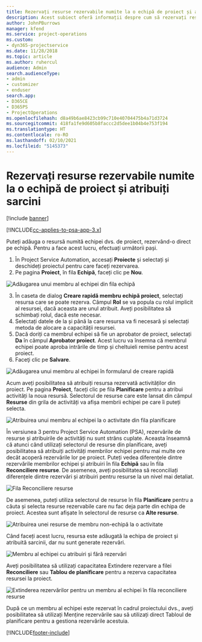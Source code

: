 ```yaml
---
title: Rezervați resurse rezervabile numite la o echipă de proiect și atribuiți sarcini
description: Acest subiect oferă informații despre cum să rezervați resurse numite pentru echipe de proiect și despre atribuirea lor către activități.
author: JohnPBurrows
manager: kfend
ms.service: project-operations
ms.custom:
- dyn365-projectservice
ms.date: 11/28/2018
ms.topic: article
ms.author: ruhercul
audience: Admin
search.audienceType:
- admin
- customizer
- enduser
search.app:
- D365CE
- D365PS
- ProjectOperations
ms.openlocfilehash: d8a49b6ae8423cb99c710e40704475b4a71d3724
ms.sourcegitcommit: 418fa1fe9d605b8faccc2d5dee1b04b4e753f194
ms.translationtype: HT
ms.contentlocale: ro-RO
ms.lasthandoff: 02/10/2021
ms.locfileid: "5145373"
---
```

# <a name="book-named-bookable-resources-to-a-project-team-and-assign-tasks"></a>Rezervați resurse rezervabile numite la o echipă de proiect și atribuiți sarcini 

[!include [banner](../includes/psa-now-project-operations.md)]

[!INCLUDE[cc-applies-to-psa-app-3.x](../includes/cc-applies-to-psa-app-3x.md)]

Puteți adăuga o resursă numită echipei dvs. de proiect, rezervând-o direct pe echipă. Pentru a face acest lucru, efectuați următorii pași.

1. În Project Service Automation, accesați **Proiecte** și selectați și deschideți proiectul pentru care faceți rezervarea.
2. Pe pagina **Proiect**, în fila **Echipă**, faceți clic pe **Nou**. 

![Adăugarea unui membru al echipei din fila echipă](media/RM-how-to-1.png)

3. În caseta de dialog **Creare rapidă membru echipă proiect**, selectați resursa care se poate rezerva. Câmpul **Rol** se va popula cu rolul implicit al resursei, dacă aceasta are unul atribuit. Aveți posibilitatea să schimbați rolul, dacă este necesar. 
4. Selectați datele de la și până la care resursa va fi necesară și selectați metoda de alocare a capacității resursei. 
5. Dacă doriți ca membrul echipei să fie un aprobator de proiect, selectați **Da** în câmpul **Aprobator proiect**. Acest lucru va însemna că membrul echipei poate aproba intrările de timp și cheltuieli remise pentru acest proiect. 
6. Faceţi clic pe **Salvare**.

![Adăugarea unui membru al echipei în formularul de creare rapidă](media/RM-how-to-2.png)


Acum aveți posibilitatea să atribuiți resursa rezervată activităților din proiect. Pe pagina **Proiect**, faceți clic pe fila **Planificare** pentru a atribui activități la noua resursă. Selectorul de resurse care este lansat din câmpul **Resurse** din grila de activități va afișa membrii echipei pe care îi puteți selecta.

![Atribuirea unui membru al echipei la o activitate din fila planificare](media/RM-how-to-3.png)

În versiunea 3 pentru Project Service Automation (PSA), rezervările de resurse și atribuirile de activități nu sunt strâns cuplate. Aceasta înseamnă că atunci când utilizați selectorul de resurse din planificare, aveți posibilitatea să atribuiți activități membrilor echipei pentru mai multe ore decât acoperă rezervările lor pe proiect.
Puteți vedea diferențele dintre rezervările membrilor echipei și atribuiri în fila **Echipă** sau în fila **Reconciliere resurse**. De asemenea, aveți posibilitatea să reconciliați diferențele dintre rezervări și atribuiri pentru resurse la un nivel mai detaliat.

![Fila Reconciliere resurse](media/RM-how-to-4.png)

De asemenea, puteți utiliza selectorul de resurse în fila **Planificare** pentru a căuta și selecta resurse rezervabile care nu fac deja parte din echipa de proiect. Acestea sunt afișate în selectorul de resurse ca **Alte resurse**.

![Atribuirea unei resurse de membru non-echipă la o activitate](media/RM-how-to-5.png)

Când faceți acest lucru, resursa este adăugată la echipa de proiect și atribuită sarcinii, dar nu sunt generate rezervări.

![Membru al echipei cu atribuiri și fără rezervări](media/RM-how-to-6.png)

Aveți posibilitatea să utilizați capacitatea Extindere rezervare a filei **Reconciliere** sau **Tablou de planificare** pentru a rezerva capacitatea resursei la proiect.

![Extinderea rezervărilor pentru un membru al echipei în fila reconciliere resurse](media/RM-how-to-7.png)

După ce un membru al echipei este rezervat în cadrul proiectului dvs., aveți posibilitatea să utilizați Menține rezervările sau să utilizați direct Tabloul de planificare pentru a gestiona rezervările acestuia.


[!INCLUDE[footer-include](../includes/footer-banner.md)]